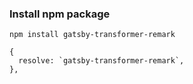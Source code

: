 ### Install npm package

```
npm install gatsby-transformer-remark
```

```
{
  resolve: `gatsby-transformer-remark`,
},
```